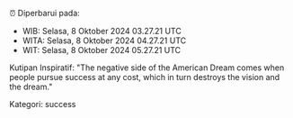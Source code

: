 ⏰ Diperbarui pada:
- WIB: Selasa, 8 Oktober 2024 03.27.21 UTC
- WITA: Selasa, 8 Oktober 2024 04.27.21 UTC
- WIT: Selasa, 8 Oktober 2024 05.27.21 UTC

Kutipan Inspiratif:
"The negative side of the American Dream comes when people pursue success at any cost, which in turn destroys the vision and the dream."


Kategori: success

